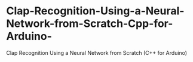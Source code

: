 # Clap-Recognition-Using-a-Neural-Network-from-Scratch-Cpp-for-Arduino-
Clap Recognition Using a Neural Network from Scratch (C++ for Arduino)
